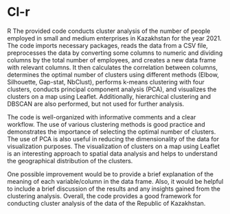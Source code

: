 # Cl-r
R
The provided code conducts cluster analysis of the number of people employed in small and medium enterprises in Kazakhstan for the year 2021. The code imports necessary packages, reads the data from a CSV file, preprocesses the data by converting some columns to numeric and dividing columns by the total number of employees, and creates a new data frame with relevant columns. It then calculates the correlation between columns, determines the optimal number of clusters using different methods (Elbow, Silhouette, Gap-stat, NbClust), performs k-means clustering with four clusters, conducts principal component analysis (PCA), and visualizes the clusters on a map using Leaflet. Additionally, hierarchical clustering and DBSCAN are also performed, but not used for further analysis.

The code is well-organized with informative comments and a clear workflow. The use of various clustering methods is good practice and demonstrates the importance of selecting the optimal number of clusters. The use of PCA is also useful in reducing the dimensionality of the data for visualization purposes. The visualization of clusters on a map using Leaflet is an interesting approach to spatial data analysis and helps to understand the geographical distribution of the clusters.

One possible improvement would be to provide a brief explanation of the meaning of each variable/column in the data frame. Also, it would be helpful to include a brief discussion of the results and any insights gained from the clustering analysis. Overall, the code provides a good framework for conducting cluster analysis of the data of the Republic of Kazakhstan.
